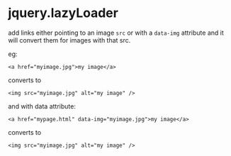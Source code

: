 jquery.lazyLoader
=================

add links either pointing to an image `src` or with a `data-img` attribute and
it will convert them for images with that src.

eg:

    <a href="myimage.jpg">my image</a>

converts to

    <img src="myimage.jpg" alt="my image" />

and with data attribute:

    <a href="mypage.html" data-img="myimage.jpg">my image</a>

converts to

    <img src="myimage.jpg" alt="my image" />
